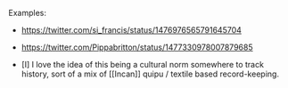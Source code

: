 Examples: 
- https://twitter.com/si_francis/status/1476976565791645704
- https://twitter.com/Pippabritton/status/1477330978007879685

- [I] I love the idea of this being a cultural norm somewhere to track history, sort of a mix of [[Incan]] quipu / textile based record-keeping. 